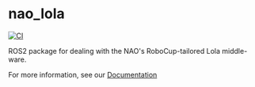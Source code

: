 # nao_lola

[![CI](https://github.com/ijnek/nao_lola/actions/workflows/main.yml/badge.svg)](https://github.com/ijnek/nao_lola/actions/workflows/main.yml)

ROS2 package for dealing with the NAO's RoboCup-tailored Lola middle-ware.

For more information, see our [Documentation](https://nao-lola.readthedocs.io/)

